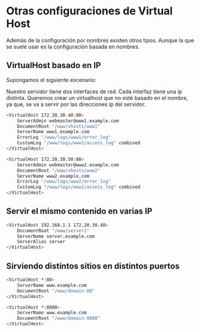 # Otras configuraciones de Virtual Host

Además de la configuración por nombres existen otros tipos. Aunque la que se suele usar es la configuración basada en nombres.

## VirtualHost basado en IP 

Supongamos el siguiente escenario: 

Nuestro servidor tiene dos interfaces de red. Cada interfaz tiene una ip distinta. Queremos crear un virtualhost que no esté basado en el nombre, ya que, se va a servir por las direcciones ip del servidor. 

```sh
<VirtualHost 172.20.30.40:80>
    ServerAdmin webmaster@www1.example.com
    DocumentRoot "/www/vhosts/www1"
    ServerName www1.example.com
    ErrorLog "/www/logs/www1/error_log"
    CustomLog "/www/logs/www1/access_log" combined
</VirtualHost>
```

```sh
<VirtualHost 172.20.30.50:80>
    ServerAdmin webmaster@www2.example.com
    DocumentRoot "/www/vhosts/www2"
    ServerName www2.example.com
    ErrorLog "/www/logs/www2/error_log"
    CustomLog "/www/logs/www2/access_log" combined
</VirtualHost>
```

## Servir el mismo contenido en varias IP 

```sh
<VirtualHost 192.168.1.1 172.20.30.40>
    DocumentRoot "/www/server1"
    ServerName server.example.com
    ServerAlias server
</VirtualHost>
```

## Sirviendo distintos sitios en distintos puertos

```sh
<VirtualHost *:80>
    ServerName www.example.com
    DocumentRoot "/www/domain-80"
</VirtualHost>
```

```sh
<VirtualHost *:8080>
    ServerName www.example.com
    DocumentRoot "/www/domain-8080"
</VirtualHost>
```